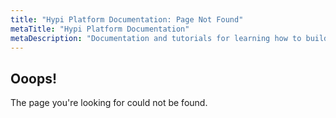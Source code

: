 ```yaml
---
title: "Hypi Platform Documentation: Page Not Found"
metaTitle: "Hypi Platform Documentation"
metaDescription: "Documentation and tutorials for learning how to build data driven applications on the Hypi platform"
---
```


## Ooops!

The page you're looking for could not be found.

